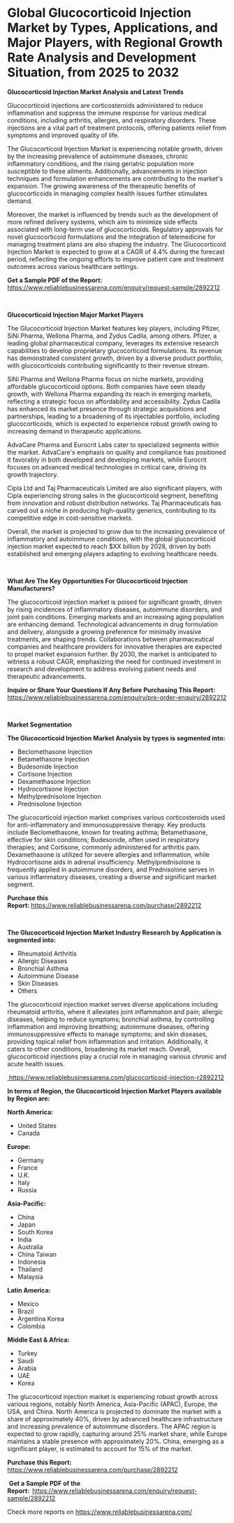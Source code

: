 <p><h1>Global Glucocorticoid Injection Market by Types, Applications, and Major Players, with Regional Growth Rate Analysis and Development Situation, from 2025 to 2032</h1></p><p><strong>Glucocorticoid Injection Market Analysis and Latest Trends</strong></p>
<p><p>Glucocorticoid injections are corticosteroids administered to reduce inflammation and suppress the immune response for various medical conditions, including arthritis, allergies, and respiratory disorders. These injections are a vital part of treatment protocols, offering patients relief from symptoms and improved quality of life.</p><p>The Glucocorticoid Injection Market is experiencing notable growth, driven by the increasing prevalence of autoimmune diseases, chronic inflammatory conditions, and the rising geriatric population more susceptible to these ailments. Additionally, advancements in injection techniques and formulation enhancements are contributing to the market's expansion. The growing awareness of the therapeutic benefits of glucocorticoids in managing complex health issues further stimulates demand.</p><p>Moreover, the market is influenced by trends such as the development of more refined delivery systems, which aim to minimize side effects associated with long-term use of glucocorticoids. Regulatory approvals for novel glucocorticoid formulations and the integration of telemedicine for managing treatment plans are also shaping the industry. The Glucocorticoid Injection Market is expected to grow at a CAGR of 4.4% during the forecast period, reflecting the ongoing efforts to improve patient care and treatment outcomes across various healthcare settings.</p></p>
<p><strong>Get a Sample PDF of the Report:&nbsp;</strong> <a href="https://www.reliablebusinessarena.com/enquiry/request-sample/2892212?utm_campaign=2992&utm_medium=2&utm_source=Github&utm_content=ia&utm_term=15032025&utm_id=glucocorticoid-injection">https://www.reliablebusinessarena.com/enquiry/request-sample/2892212</a></p>
<p>&nbsp;</p>
<p><strong>Glucocorticoid Injection Major Market Players</strong></p>
<p><p>The Glucocorticoid Injection Market features key players, including Pfizer, SiNi Pharma, Wellona Pharma, and Zydus Cadila, among others. Pfizer, a leading global pharmaceutical company, leverages its extensive research capabilities to develop proprietary glucocorticoid formulations. Its revenue has demonstrated consistent growth, driven by a diverse product portfolio, with glucocorticoids contributing significantly to their revenue stream.</p><p>SiNi Pharma and Wellona Pharma focus on niche markets, providing affordable glucocorticoid options. Both companies have seen steady growth, with Wellona Pharma expanding its reach in emerging markets, reflecting a strategic focus on affordability and accessibility. Zydus Cadila has enhanced its market presence through strategic acquisitions and partnerships, leading to a broadening of its injectables portfolio, including glucocorticoids, which is expected to experience robust growth owing to increasing demand in therapeutic applications.</p><p>AdvaCare Pharma and Eurocrit Labs cater to specialized segments within the market. AdvaCare's emphasis on quality and compliance has positioned it favorably in both developed and developing markets, while Eurocrit focuses on advanced medical technologies in critical care, driving its growth trajectory. </p><p>Cipla Ltd and Taj Pharmaceuticals Limited are also significant players, with Cipla experiencing strong sales in the glucocorticoid segment, benefiting from innovation and robust distribution networks. Taj Pharmaceuticals has carved out a niche in producing high-quality generics, contributing to its competitive edge in cost-sensitive markets.</p><p>Overall, the market is projected to grow due to the increasing prevalence of inflammatory and autoimmune conditions, with the global glucocorticoid injection market expected to reach $XX billion by 2028, driven by both established and emerging players adapting to evolving healthcare needs.</p></p>
<p>&nbsp;</p>
<p><strong>What Are The Key Opportunities For Glucocorticoid Injection Manufacturers?</strong></p>
<p><p>The glucocorticoid injection market is poised for significant growth, driven by rising incidences of inflammatory diseases, autoimmune disorders, and joint pain conditions. Emerging markets and an increasing aging population are enhancing demand. Technological advancements in drug formulation and delivery, alongside a growing preference for minimally invasive treatments, are shaping trends. Collaborations between pharmaceutical companies and healthcare providers for innovative therapies are expected to propel market expansion further. By 2030, the market is anticipated to witness a robust CAGR, emphasizing the need for continued investment in research and development to address evolving patient needs and therapeutic advancements.</p></p>
<p><strong>Inquire or Share Your Questions If Any Before Purchasing This Report:</strong> <a href="https://www.reliablebusinessarena.com/enquiry/pre-order-enquiry/2892212?utm_campaign=2992&utm_medium=2&utm_source=Github&utm_content=ia&utm_term=15032025&utm_id=glucocorticoid-injection">https://www.reliablebusinessarena.com/enquiry/pre-order-enquiry/2892212</a></p>
<p>&nbsp;</p>
<p><strong>Market Segmentation</strong></p>
<p><strong>The Glucocorticoid Injection Market Analysis by types is segmented into:</strong></p>
<p><ul><li>Beclomethasone Injection</li><li>Betamethasone Injection</li><li>Budesonide Injection</li><li>Cortisone Injection</li><li>Dexamethasone Injection</li><li>Hydrocortisone Injection</li><li>Methylprednisolone Injection</li><li>Prednisolone Injection</li></ul></p>
<p><p>The glucocorticoid injection market comprises various corticosteroids used for anti-inflammatory and immunosuppressive therapy. Key products include Beclomethasone, known for treating asthma; Betamethasone, effective for skin conditions; Budesonide, often used in respiratory therapies; and Cortisone, commonly administered for arthritis pain. Dexamethasone is utilized for severe allergies and inflammation, while Hydrocortisone aids in adrenal insufficiency. Methylprednisolone is frequently applied in autoimmune disorders, and Prednisolone serves in various inflammatory diseases, creating a diverse and significant market segment.</p></p>
<p><strong>Purchase this Report:&nbsp;</strong><a href="https://www.reliablebusinessarena.com/purchase/2892212?utm_campaign=2992&utm_medium=2&utm_source=Github&utm_content=ia&utm_term=15032025&utm_id=glucocorticoid-injection">https://www.reliablebusinessarena.com/purchase/2892212</a></p>
<p>&nbsp;</p>
<p><strong>The Glucocorticoid Injection Market Industry Research by Application is segmented into:</strong></p>
<p><ul><li>Rheumatoid Arthritis</li><li>Allergic Diseases</li><li>Bronchial Asthma</li><li>Autoimmune Disease</li><li>Skin Diseases</li><li>Others</li></ul></p>
<p><p>The glucocorticoid injection market serves diverse applications including rheumatoid arthritis, where it alleviates joint inflammation and pain; allergic diseases, helping to reduce symptoms; bronchial asthma, by controlling inflammation and improving breathing; autoimmune diseases, offering immunosuppressive effects to manage symptoms; and skin diseases, providing topical relief from inflammation and irritation. Additionally, it caters to other conditions, broadening its market reach. Overall, glucocorticoid injections play a crucial role in managing various chronic and acute health issues.</p></p>
<p><a href="https://www.reliablebusinessarena.com/glucocorticoid-injection-r2892212?utm_campaign=2992&utm_medium=2&utm_source=Github&utm_content=ia&utm_term=15032025&utm_id=glucocorticoid-injection">&nbsp;https://www.reliablebusinessarena.com/glucocorticoid-injection-r2892212</a></p>
<p><strong>In terms of Region, the Glucocorticoid Injection Market Players available by Region are:</strong></p>
<p>
    <p> <strong> North America: </strong>
        <ul>
            <li>United States</li>
            <li>Canada</li>
        </ul>
        </p> 
    <p> <strong> Europe: </strong>
        <ul>
            <li>Germany</li>
            <li>France</li>
            <li>U.K.</li>
            <li>Italy</li>
            <li>Russia</li>
        </ul>
        </p> 
    <p> <strong> Asia-Pacific: </strong>
        <ul>
            <li>China</li>
            <li>Japan</li>
            <li>South Korea</li>
            <li>India</li>
            <li>Australia</li>
            <li>China Taiwan</li>
            <li>Indonesia</li>
            <li>Thailand</li>
            <li>Malaysia</li>
        </ul>
        </p> 
    <p> <strong> Latin America: </strong>
        <ul>
            <li>Mexico</li>
            <li>Brazil</li>
            <li>Argentina Korea</li>
            <li>Colombia</li>
        </ul>
        </p> 
    <p> <strong> Middle East & Africa: </strong>
        <ul>
            <li>Turkey</li>
            <li>Saudi</li>
            <li>Arabia</li>
            <li>UAE</li>
            <li>Korea</li>
        </ul>
    </p>
    </p>
<p><p>The glucocorticoid injection market is experiencing robust growth across various regions, notably North America, Asia-Pacific (APAC), Europe, the USA, and China. North America is projected to dominate the market with a share of approximately 40%, driven by advanced healthcare infrastructure and increasing prevalence of autoimmune disorders. The APAC region is expected to grow rapidly, capturing around 25% market share, while Europe maintains a stable presence with approximately 20%. China, emerging as a significant player, is estimated to account for 15% of the market.</p></p>
<p><strong>Purchase this Report: </strong><a href="https://www.reliablebusinessarena.com/purchase/2892212?utm_campaign=2992&utm_medium=2&utm_source=Github&utm_content=ia&utm_term=15032025&utm_id=glucocorticoid-injection">https://www.reliablebusinessarena.com/purchase/2892212</a></p>
<p>&nbsp;<strong>Get a Sample PDF of the Report:&nbsp;&nbsp;</strong><a href="https://www.reliablebusinessarena.com/enquiry/request-sample/2892212?utm_campaign=2992&utm_medium=2&utm_source=Github&utm_content=ia&utm_term=15032025&utm_id=glucocorticoid-injection">https://www.reliablebusinessarena.com/enquiry/request-sample/2892212</a></p>
<p><strong></strong></p>
<p>Check more reports on <a href="https://www.reliablebusinessarena.com/?utm_campaign=2992&utm_medium=2&utm_source=Github&utm_content=ia&utm_term=15032025&utm_id=glucocorticoid-injection">https://www.reliablebusinessarena.com/</a></p>